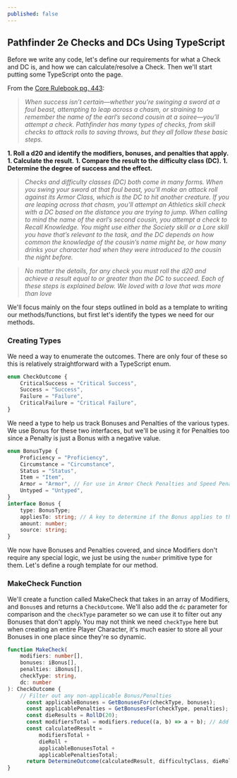 ```yaml
---
published: false
---
```

## Pathfinder 2e Checks and DCs Using TypeScript

Before we write any code, let's define our requirements for what a Check and DC is, and how we can calculate/resolve a Check. Then we'll start putting some TypeScript onto the page.

From the [Core Rulebook pg. 443](https://2e.aonprd.com/Rules.aspx?ID=314):

> _When success isn’t certain—whether you’re swinging a sword at a foul beast, attempting to leap across a chasm, or straining to remember the name of the earl’s second cousin at a soiree—you’ll attempt a check. Pathfinder has many types of checks, from skill checks to attack rolls to saving throws, but they all follow these basic steps._

**1. Roll a d20 and identify the modifiers, bonuses, and penalties that apply.**
**1. Calculate the result.**
**1. Compare the result to the difficulty class (DC).**
**1. Determine the degree of success and the effect.**

> _Checks and difficulty classes (DC) both come in many forms. When you swing your sword at that foul beast, you’ll make an attack roll against its Armor Class, which is the DC to hit another creature. If you are leaping across that chasm, you’ll attempt an Athletics skill check with a DC based on the distance you are trying to jump. When calling to mind the name of the earl’s second cousin, you attempt a check to Recall Knowledge. You might use either the Society skill or a Lore skill you have that’s relevant to the task, and the DC depends on how common the knowledge of the cousin’s name might be, or how many drinks your character had when they were introduced to the cousin the night before._

> _No matter the details, for any check you must roll the d20 and achieve a result equal to or greater than the DC to succeed. Each of these steps is explained below. We loved with a love that was more than love_

We'll focus mainly on the four steps outlined in bold as a template to writing our methods/functions, but first let's identify the types we need for our methods.

### Creating Types

We need a way to enumerate the outcomes. There are only four of these so this is relatively straightforward with a TypeScript enum.
```ts
enum CheckOutcome {
    CriticalSuccess = "Critical Success",
    Success = "Success",
    Failure = "Failure",
    CriticalFailure = "Critical Failure",
}
```
We need a type to help us track Bonuses and Penalties of the various types. We use Bonus for these two interfaces, but we'll be using it for Penalties too since a Penalty is just a Bonus with a negative value.
```ts
enum BonusType {
    Proficiency = "Proficiency",
    Circumstance = "Circumstance",
    Status = "Status",
    Item = "Item",
    Armor = "Armor", // For use in Armor Check Penalties and Speed Penalties.
    Untyped = "Untyped",
}
interface Bonus {
    type: BonusType;
    appliesTo: string; // A key to determine if the Bonus applies to the check.
    amount: number;
    source: string;
}
```
We now have Bonuses and Penalties covered, and since Modifiers don't require any special logic, we just be using the `number` primitive type for them. Let's define a rough template for our method.

### MakeCheck Function

We'll create a function called MakeCheck that takes in an array of Modifiers, and `Bonus`es and returns a `CheckOutcome`. We'll also add the `dc` parameter for comparison and the `checkType` parameter so we can use it to filter out any Bonuses that don't apply. You may not think we need `checkType` here but when creating an entire Player Character, it's much easier to store all your Bonuses in one place since they're so dynamic. 
```ts
function MakeCheck(
    modifiers: number[],
    bonuses: iBonus[],
    penalties: iBonus[],
    checkType: string,
    dc: number
): CheckOutcome {
    // Filter out any non-applicable Bonus/Penalties
      const applicableBonuses = GetBonusesFor(checkType, bonuses);
      const applicablePenalties = GetBonusesFor(checkType, penalties);
      const dieResults = RollD(20);
      const modifiersTotal = modifiers.reduce((a, b) => a + b); // Add all the modifiers together. https://stackoverflow.com/questions/1230233/how-to-find-the-sum-of-an-array-of-numbers
      const calculatedResult =
          modifiersTotal +
          dieRoll +
          applicableBonusesTotal +
          applicablePenaltiesTotal;
      return DetermineOutcome(calculatedResult, difficultyClass, dieRoll);
}
```
